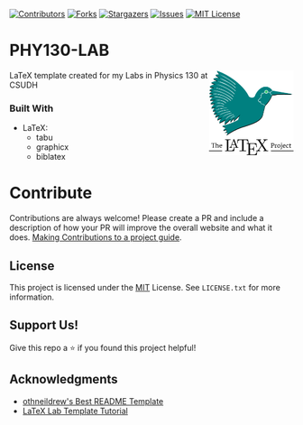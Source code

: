 [![Contributors][contributors-shield]][contributors-url]
[![Forks][forks-shield]][forks-url]
[![Stargazers][stars-shield]][stars-url]
[![Issues][issues-shield]][issues-url]
[![MIT License][license-shield]][license-url]

# PHY130-LAB

[<img src="assets/img/latex-logo.png" align="right" width="150">](https://github.com/Kaweees/PHY130-LAB)

LaTeX template created for my Labs in Physics 130 at CSUDH

### Built With
 - LaTeX:
   - tabu
   - graphicx
   - biblatex

# Contribute

Contributions are always welcome! Please create a PR and include a description of how your PR will improve the overall website and what it does. [Making Contributions to a project guide](https://github.com/firstcontributions/first-contributions).

## License

This project is licensed under the [MIT](https://opensource.org/licenses/MIT) License. See `LICENSE.txt` for more information.

## Support Us!

Give this repo a ⭐️ if you found this project helpful!

## Acknowledgments

-   [othneildrew's Best README Template](https://github.com/othneildrew/Best-README-Template)
-   [LaTeX Lab Template Tutorial](https://www.youtube.com/watch?v=y8y_KIs9JLs)

[contributors-shield]: https://img.shields.io/github/contributors/Kaweees/PHY130-LAB.svg?style=for-the-badge
[contributors-url]: https://github.com/Kaweees/PHY130-LAB/graphs/contributors
[forks-shield]: https://img.shields.io/github/forks/Kaweees/PHY130-LAB.svg?style=for-the-badge
[forks-url]: https://github.com/Kaweees/PHY130-LAB/network/members
[stars-shield]: https://img.shields.io/github/stars/Kaweees/PHY130-LAB.svg?style=for-the-badge
[stars-url]: https://github.com/Kaweees/PHY130-LAB/stargazers
[issues-shield]: https://img.shields.io/github/issues/Kaweees/PHY130-LAB.svg?style=for-the-badge
[issues-url]: https://github.com/Kaweees/PHY130-LAB/issues
[license-shield]: https://img.shields.io/github/license/Kaweees/PHY130-LAB.svg?style=for-the-badge
[license-url]: https://github.com/Kaweees/PHY130-LAB/blob/master/LICENSE.txt
